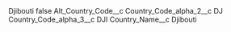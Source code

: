 <?xml version="1.0" encoding="UTF-8"?>
<CustomMetadata xmlns="http://soap.sforce.com/2006/04/metadata" xmlns:xsi="http://www.w3.org/2001/XMLSchema-instance" xmlns:xsd="http://www.w3.org/2001/XMLSchema">
    <label>Djibouti</label>
    <protected>false</protected>
    <values>
        <field>Alt_Country_Code__c</field>
        <value xsi:nil="true"/>
    </values>
    <values>
        <field>Country_Code_alpha_2__c</field>
        <value xsi:type="xsd:string">DJ</value>
    </values>
    <values>
        <field>Country_Code_alpha_3__c</field>
        <value xsi:type="xsd:string">DJI</value>
    </values>
    <values>
        <field>Country_Name__c</field>
        <value xsi:type="xsd:string">Djibouti</value>
    </values>
</CustomMetadata>
